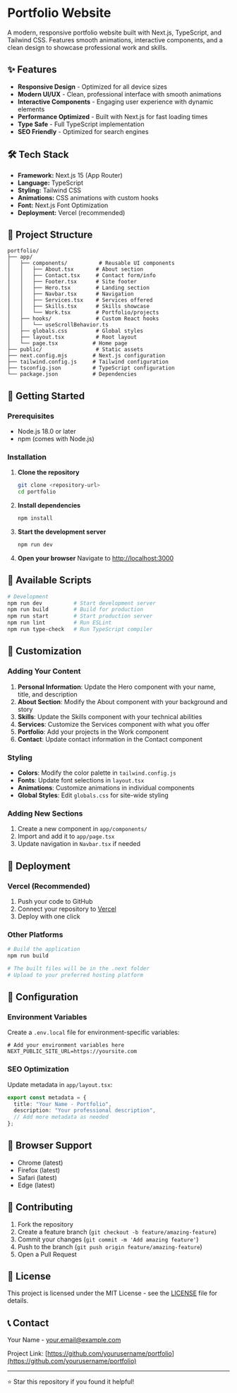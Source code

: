 # Portfolio Website

A modern, responsive portfolio website built with Next.js, TypeScript, and Tailwind CSS. Features smooth animations, interactive components, and a clean design to showcase professional work and skills.

## ✨ Features

- **Responsive Design** - Optimized for all device sizes
- **Modern UI/UX** - Clean, professional interface with smooth animations
- **Interactive Components** - Engaging user experience with dynamic elements
- **Performance Optimized** - Built with Next.js for fast loading times
- **Type Safe** - Full TypeScript implementation
- **SEO Friendly** - Optimized for search engines

## 🛠️ Tech Stack

- **Framework:** Next.js 15 (App Router)
- **Language:** TypeScript
- **Styling:** Tailwind CSS
- **Animations:** CSS animations with custom hooks
- **Font:** Next.js Font Optimization
- **Deployment:** Vercel (recommended)

## 📁 Project Structure

```
portfolio/
├── app/
│   ├── components/          # Reusable UI components
│   │   ├── About.tsx       # About section
│   │   ├── Contact.tsx     # Contact form/info
│   │   ├── Footer.tsx      # Site footer
│   │   ├── Hero.tsx        # Landing section
│   │   ├── Navbar.tsx      # Navigation
│   │   ├── Services.tsx    # Services offered
│   │   ├── Skills.tsx      # Skills showcase
│   │   └── Work.tsx        # Portfolio/projects
│   ├── hooks/              # Custom React hooks
│   │   └── useScrollBehavior.ts
│   ├── globals.css         # Global styles
│   ├── layout.tsx          # Root layout
│   └── page.tsx           # Home page
├── public/                 # Static assets
├── next.config.mjs        # Next.js configuration
├── tailwind.config.js     # Tailwind configuration
├── tsconfig.json          # TypeScript configuration
└── package.json           # Dependencies
```

## 🚀 Getting Started

### Prerequisites

- Node.js 18.0 or later
- npm (comes with Node.js)

### Installation

1. **Clone the repository**

   ```bash
   git clone <repository-url>
   cd portfolio
   ```

2. **Install dependencies**

   ```bash
   npm install
   ```

3. **Start the development server**

   ```bash
   npm run dev
   ```

4. **Open your browser**
   Navigate to [http://localhost:3000](http://localhost:3000)

## 📜 Available Scripts

```bash
# Development
npm run dev          # Start development server
npm run build        # Build for production
npm run start        # Start production server
npm run lint         # Run ESLint
npm run type-check   # Run TypeScript compiler
```

## 🎨 Customization

### Adding Your Content

1. **Personal Information**: Update the Hero component with your name, title, and description
2. **About Section**: Modify the About component with your background and story
3. **Skills**: Update the Skills component with your technical abilities
4. **Services**: Customize the Services component with what you offer
5. **Portfolio**: Add your projects in the Work component
6. **Contact**: Update contact information in the Contact component

### Styling

- **Colors**: Modify the color palette in `tailwind.config.js`
- **Fonts**: Update font selections in `layout.tsx`
- **Animations**: Customize animations in individual components
- **Global Styles**: Edit `globals.css` for site-wide styling

### Adding New Sections

1. Create a new component in `app/components/`
2. Import and add it to `app/page.tsx`
3. Update navigation in `Navbar.tsx` if needed

## 🚀 Deployment

### Vercel (Recommended)

1. Push your code to GitHub
2. Connect your repository to [Vercel](https://vercel.com)
3. Deploy with one click

### Other Platforms

```bash
# Build the application
npm run build

# The built files will be in the .next folder
# Upload to your preferred hosting platform
```

## 🔧 Configuration

### Environment Variables

Create a `.env.local` file for environment-specific variables:

```env
# Add your environment variables here
NEXT_PUBLIC_SITE_URL=https://yoursite.com
```

### SEO Optimization

Update metadata in `app/layout.tsx`:

```typescript
export const metadata = {
  title: "Your Name - Portfolio",
  description: "Your professional description",
  // Add more metadata as needed
};
```

## 📱 Browser Support

- Chrome (latest)
- Firefox (latest)
- Safari (latest)
- Edge (latest)

## 🤝 Contributing

1. Fork the repository
2. Create a feature branch (`git checkout -b feature/amazing-feature`)
3. Commit your changes (`git commit -m 'Add amazing feature'`)
4. Push to the branch (`git push origin feature/amazing-feature`)
5. Open a Pull Request

## 📄 License

This project is licensed under the MIT License - see the [LICENSE](LICENSE) file for details.

## 📞 Contact

Your Name - [your.email@example.com](mailto:your.email@example.com)

Project Link: [https://github.com/yourusername/portfolio](https://github.com/yourusername/portfolio)

---

⭐ Star this repository if you found it helpful!
